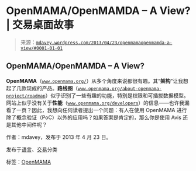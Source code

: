 <!--yml

分类：未分类

日期：2024-05-18 06:26:38

-->

# OpenMAMA/OpenMAMDA – A View? | 交易桌面故事

> 来源：[`mdavey.wordpress.com/2013/04/23/openmamaopenmamda-a-view/#0001-01-01`](https://mdavey.wordpress.com/2013/04/23/openmamaopenmamda-a-view/#0001-01-01)

## OpenMAMA/OpenMAMDA – A View?

**OpenMAMA**（[`www.openmama.org/`](http://www.openmama.org/)）从多个角度来说都很有趣。其“**架构**”让我想起了几款现成的产品。**路线图**（[`www.openmama.org/about-openmama-project/roadmap`](http://www.openmama.org/about-openmama-project/roadmap)）似乎识别了一些有趣的功能，特别是权限和可插拔数据模型。网站上似乎没有关于**性能**（[`www.openmama.org/developers`](http://www.openmama.org/developers)）的信息——也许我漏看了一页？因此，我想向任何读者提出一个问题：有人在使用 OpenMAMA 进行除了概念验证（PoC）以外的应用吗？如果答案是肯定的，那么你是使用 Avis 还是其他中间件呢？

作者：mdavey，发布于 2013 年 4 月 23 日。

发布于[语言](https://mdavey.wordpress.com/category/languages/)、[交易](https://mdavey.wordpress.com/category/trading/)分类

标签：[OpenMAMA](https://mdavey.wordpress.com/tag/openmama/)
